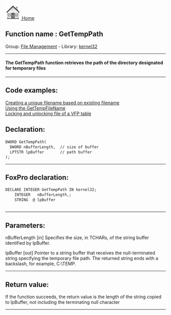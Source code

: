[<img src="../../images/home.png"> Home ](https://github.com/VFPX/Win32API)  

## Function name : GetTempPath
Group: [File Management](../../functions_group.md#File_Management)  -  Library: [kernel32](../../../libraries.md#kernel32)  
***  


#### The GetTempPath function retrieves the path of the directory designated for temporary files
***  


## Code examples:
[Creating a unique filename based on existing filename](../../samples/sample_014.md)  
[Using the GetTempFileName](../../samples/sample_016.md)  
[Locking and unlocking file of a VFP table](../../samples/sample_154.md)  

## Declaration:
```foxpro  
DWORD GetTempPath(
  DWORD nBufferLength,  // size of buffer
  LPTSTR lpBuffer       // path buffer
);  
```  
***  


## FoxPro declaration:
```foxpro  
DECLARE INTEGER GetTempPath IN kernel32;
	INTEGER   nBufferLength,;
	STRING  @ lpBuffer
  
```  
***  


## Parameters:
nBufferLength 
[in] Specifies the size, in TCHARs, of the string buffer identified by lpBuffer. 

lpBuffer 
[out] Pointer to a string buffer that receives the null-terminated string specifying the temporary file path. The returned string ends with a backslash, for example, C:\TEMP\.  
***  


## Return value:
If the function succeeds, the return value is the length of the string copied to lpBuffer, not including the terminating null character  
***  

